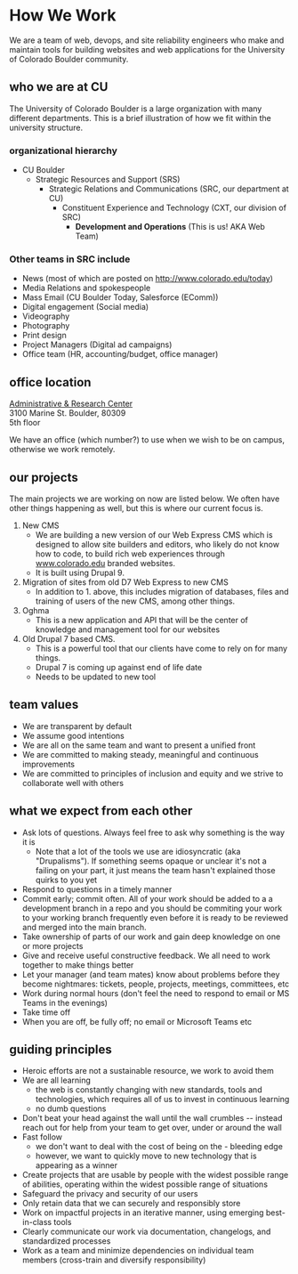 # How We Work

We are a team of web, devops, and site reliability engineers who make and maintain tools for building websites and web applications for the University of Colorado Boulder community.

## who we are at CU

The University of Colorado Boulder is a large organization with many different departments. This is a brief illustration of how we fit within the university structure.

### organizational hierarchy

- CU Boulder
  - Strategic Resources and Support (SRS)
    - Strategic Relations and Communications (SRC, our department at CU)
      - Constituent Experience and Technology (CXT, our division of SRC)
        - **Development and Operations** (This is us! AKA Web Team)

### Other teams in SRC include

- News (most of which are posted on <http://www.colorado.edu/today>)
- Media Relations and spokespeople
- Mass Email (CU Boulder Today, Salesforce (EComm))
- Digital engagement (Social media)
- Videography
- Photography
- Print design
- Project Managers (Digital ad campaigns)
- Office team (HR, accounting/budget, office manager)

## office location

[Administrative & Research Center](https://www.colorado.edu/res/research-building-system/arc-administrative-research-center)  
3100 Marine St. Boulder, 80309  
5th floor

We have an office (which number?) to use when we wish to be on campus, otherwise we work remotely.

## our projects

The main projects we are working on now are listed below. We often have other things happening as well, but this is where our current focus is.

1. New CMS
    - We are building a new version of our Web Express CMS which is designed to allow site builders and editors, who likely do not know how to code, to build rich web experiences through www.colorado.edu branded websites.
    - It is built using Drupal 9.
2. Migration of sites from old D7 Web Express to new CMS
    - In addition to 1. above, this includes migration of databases, files and training of users of the new CMS, among other things.
3. Oghma
    - This is a new application and API that will be the center of knowledge and management tool for our websites
4. Old Drupal 7 based CMS.
    - This is a powerful tool that our clients have come to rely on for many things.
    - Drupal 7 is coming up against end of life date
    - Needs to be updated to new tool

## team values

- We are transparent by default
- We assume good intentions
- We are all on the same team and want to present a unified front
- We are committed to making steady, meaningful and continuous improvements
- We are committed to principles of inclusion and equity and we strive to collaborate well with others

## what we expect from each other

- Ask lots of questions. Always feel free to ask why something is the way it is
  - Note that a lot of the tools we use are idiosyncratic (aka "Drupalisms").  If something seems opaque or unclear it's not a failing on your part, it just means the team hasn't explained those quirks to you yet
- Respond to questions in a timely manner
- Commit early; commit often.  All of your work should be added to a a development branch in a repo and you should be commiting your work to your working branch frequently even before it is ready to be reviewed and merged into the main branch.
- Take ownership of parts of our work and gain deep knowledge on one or more projects
- Give and receive useful constructive feedback. We all need to work together to make things better
- Let your manager (and team mates) know about problems before they become nightmares: tickets, people, projects, meetings, committees, etc
- Work during normal hours (don't feel the need to respond to email or MS Teams in the evenings)
- Take time off
- When you are off, be fully off; no email or Microsoft Teams etc

## guiding principles

- Heroic efforts are not a sustainable resource, we work to avoid them
- We are all learning
  - the web is constantly changing with new standards, tools and technologies, which requires all of us to invest in continuous learning
  - no dumb questions
- Don't beat your head against the wall until the wall crumbles -- instead reach out for help from your team to get over, under or around the wall
- Fast follow
  - we don't want to deal with the cost of being on the - bleeding edge
  - however, we want to quickly move to new technology that is appearing as a winner
- Create projects that are usable by people with the widest possible range of abilities, operating within the widest possible range of situations
- Safeguard the privacy and security of our users
- Only retain data that we can securely and responsibly store
- Work on impactful projects in an iterative manner, using emerging best-in-class tools
- Clearly communicate our work via documentation, changelogs, and standardized processes
- Work as a team and minimize dependencies on individual team members (cross-train and diversify responsibility) 
